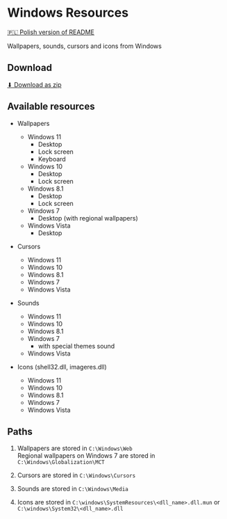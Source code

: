 # Windows Resources

[🇵🇱 Polish version of README](README_PL.md)

Wallpapers, sounds, cursors and icons from Windows

## Download

[⬇ Download as zip](https://github.com/bartekl1/WindowsResources/zipball/master/)

## Available resources

- Wallpapers
    - Windows 11
        - Desktop
        - Lock screen
        - Keyboard
    - Windows 10
        - Desktop
        - Lock screen
    - Windows 8.1
        - Desktop
        - Lock screen
    - Windows 7
        - Desktop (with regional wallpapers)
    - Windows Vista
        - Desktop

- Cursors
    - Windows 11
    - Windows 10
    - Windows 8.1
    - Windows 7
    - Windows Vista

- Sounds
    - Windows 11
    - Windows 10
    - Windows 8.1
    - Windows 7
        - with special themes sound
    - Windows Vista

- Icons (shell32.dll, imageres.dll)
    - Windows 11
    - Windows 10
    - Windows 8.1
    - Windows 7
    - Windows Vista

## Paths

1. Wallpapers are stored in `C:\Windows\Web` \
Regional wallpapers on Windows 7 are stored in `C:\Windows\Globalization\MCT`

2. Cursors are stored in `C:\Windows\Cursors`

3. Sounds are stored in `C:\Windows\Media`

4. Icons are stored in `C:\windows\SystemResources\<dll_name>.dll.mun` or `C:\windows\System32\<dll_name>.dll`
